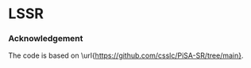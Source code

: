 # LSSR












### Acknowledgement
The code is based on \url{https://github.com/csslc/PiSA-SR/tree/main}.
